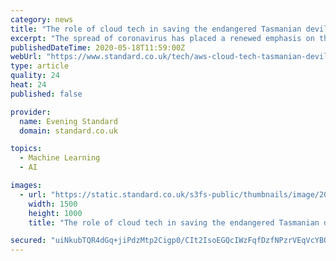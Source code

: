 ```yaml
---
category: news
title: "The role of cloud tech in saving the endangered Tasmanian devil"
excerpt: "The spread of coronavirus has placed a renewed emphasis on the role endangered animals play in the world. When it was thought that the virus spread from Pangolins, the most endangered mammal in the world as its meat and scales are thought to cure diseases,"
publishedDateTime: 2020-05-18T11:59:00Z
webUrl: "https://www.standard.co.uk/tech/aws-cloud-tech-tasmanian-devil-a4441681.html"
type: article
quality: 24
heat: 24
published: false

provider:
  name: Evening Standard
  domain: standard.co.uk

topics:
  - Machine Learning
  - AI

images:
  - url: "https://static.standard.co.uk/s3fs-public/thumbnails/image/2020/05/15/11/tasmanian-devil-conservation-1505.jpg"
    width: 1500
    height: 1000
    title: "The role of cloud tech in saving the endangered Tasmanian devil"

secured: "uiNkubTQR4dGq+jiPdzMtp2Cigp0/CIt2IsoEGQcIWzFqfDzfNPzrVEqVcYBQUnEK7KpB6AXOJKvS9I8hrGbao0hsJvtrVIRjZFff+GcEu8setN8ANtZqxgE2vDSG4vwK7/xSj8Imi1TxQNQpUZbysfkR+daoCWWiqsVBkstWyzXxEJBg9qRFIXUJuF2Ky8NL3Wn2xXQ81FcLim++pCZ8gnN8EQB9SSwTVjIUOAc6RAuyCzOm4Rhwg1UwBAvH52gK9hxmDvtqH2QbmOIFo4fH/l0BwpGzDNyP6IUqbJz3IUr7KBLHCpuHWWCGLb+uxjp;phXgkf4Atnvpb+vxU4h6lQ=="
---
```


